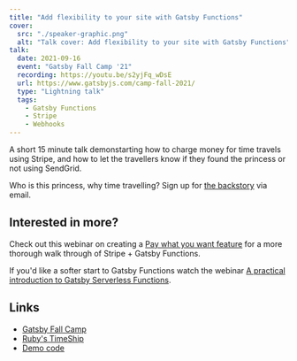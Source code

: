 ```yaml
---
title: "Add flexibility to your site with Gatsby Functions"
cover:
  src: "./speaker-graphic.png"
  alt: "Talk cover: Add flexibility to your site with Gatsby Functions"
talk:
  date: 2021-09-16
  event: "Gatsby Fall Camp '21"
  recording: https://youtu.be/s2yjFq_wDsE
  url: https://www.gatsbyjs.com/camp-fall-2021/
  type: "Lightning talk"
  tags:
    - Gatsby Functions
    - Stripe
    - Webhooks
---
```


A short 15 minute talk demonstarting how to charge money for time travels using Stripe, and how to let the travellers know if they found the princess or not using SendGrid.

Who is this princess, why time travelling? Sign up for [the backstory](/ruby) via email.

## Interested in more?

Check out this webinar on creating a [Pay what you want feature](https://www.crowdcast.io/e/get-paid-through-a) for a more thorough walk through of Stripe + Gatsby Functions.

If you'd like a softer start to Gatsby Functions watch the webinar [A practical introduction to Gatsby Serverless Functions](https://www.crowdcast.io/e/a-practical-introduction).

## Links

- [Gatsby Fall Camp](https://www.gatsbyjs.com/camp-fall-2021/)
- [Ruby's TimeShip](/ruby)
- [Demo code](https://github.com/queen-raae/gatsby-fall-camp-2021)
